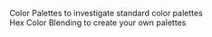 Color Palettes to investigate standard color palettes        
Hex Color Blending to create your own palettes
